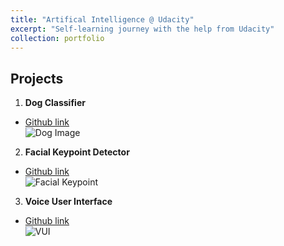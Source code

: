 ```yaml
---
title: "Artifical Intelligence @ Udacity"
excerpt: "Self-learning journey with the help from Udacity"
collection: portfolio
---
```


Projects 
---

1. **Dog Classifier**
* [Github link](https://github.com/YehCF/Udacity_AIND_DL) <br/>
![Dog Image](/cfyehprofile/images/AIND_CV_DogProject_r.png)

2. **Facial Keypoint Detector**
* [Github link](https://github.com/YehCF/AIND-CV-FacialKeypoints)<br/>
![Facial Keypoint](/cfyehprofile/images/AIND_CV_FacialKeypointProject_r.png)

3. **Voice User Interface**
* [Github link](https://github.com/YehCF/AIND-VUI)<br/>
![VUI](/cfyehprofile/images/AIND_VUI_Project.png)

